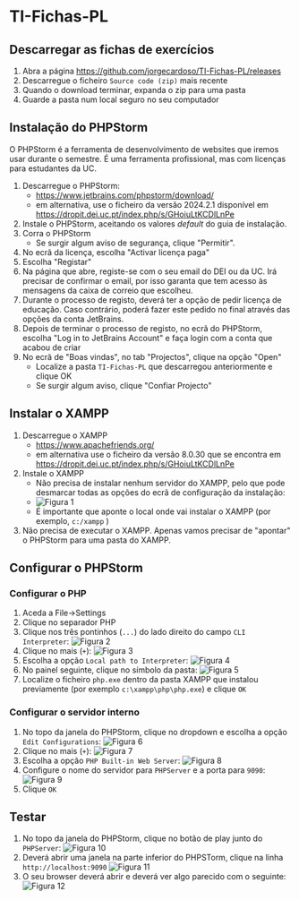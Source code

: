 # TI-Fichas-PL

## Descarregar as fichas de exercícios
1. Abra a página https://github.com/jorgecardoso/TI-Fichas-PL/releases
2. Descarregue o ficheiro `Source code (zip)` mais recente
3. Quando o download terminar, expanda o zip para uma pasta
4. Guarde a pasta num local seguro no seu computador

 
## Instalação do PHPStorm
O PHPStorm é a ferramenta de desenvolvimento de websites que iremos usar durante o semestre. É uma ferramenta profissional, mas com licenças para estudantes da UC.

1. Descarregue o PHPStorm:
    - https://www.jetbrains.com/phpstorm/download/
    - em alternativa, use o ficheiro da versão 2024.2.1 disponível em https://dropit.dei.uc.pt/index.php/s/GHoiuLtKCDlLnPe
2. Instale o PHPStorm, aceitando os valores _default_ do guia de instalação.
3. Corra o PHPStorm
   - Se surgir algum aviso de segurança, clique "Permitir".
4. No ecrã da licença, escolha "Activar licença paga"
5. Escolha "Registar"
6. Na página que abre, registe-se com o seu email do DEI ou da UC. Irá precisar de confirmar o email, por isso garanta que tem acesso às mensagens da caixa de correio que escolheu.
7. Durante o processo de registo, deverá ter a opção de pedir licença de educação. Caso contrário, poderá fazer este pedido no final através das opções da conta JetBrains.
7. Depois de terminar o processo de registo, no ecrã do PHPStorm, escolha "Log in to JetBrains Account" e faça login com a conta que acabou de criar
4. No ecrã de "Boas vindas", no tab "Projectos", clique na opção "Open"
   - Localize a pasta `TI-Fichas-PL` que descarregou anteriormente e clique OK
   - Se surgir algum aviso, clique "Confiar Projecto"


## Instalar o XAMPP

1. Descarregue o XAMPP
   - https://www.apachefriends.org/
   - em alternativa use o ficheiro da versão 8.0.30 que se encontra em https://dropit.dei.uc.pt/index.php/s/GHoiuLtKCDlLnPe
2. Instale o XAMPP 
   - Não precisa de instalar nenhum servidor do XAMPP, pelo que pode desmarcar todas as opções do ecrã de configuração da instalação:
   - ![Figura 1](.assets/Screenshot%202024-09-16%20101342.png)
   - É importante que aponte o local onde vai instalar o XAMPP (por exemplo, `c:/xampp` )
3. Não precisa de executar o XAMPP. Apenas vamos precisar de "apontar" o PHPStorm para uma pasta do XAMPP.


## Configurar o PHPStorm
### Configurar o PHP
1. Aceda a File->Settings
2. Clique no separador PHP
3. Clique nos três pontinhos (`...`) do lado direito do campo `CLI Interpreter`:
   ![Figura 2](.assets/Screenshot%202024-09-16%20101908.png)
4. Clique no mais (`+`):
   ![Figura 3](.assets/Screenshot%202024-09-16%20101955.png)
5. Escolha a opção `Local path to Interpreter`:
   ![Figura 4](.assets/Screenshot%202024-09-16%20102031.png)
6. No painel seguinte, clique no símbolo da pasta:
   ![Figura 5](.assets/Screenshot%202024-09-16%20102125.png)
7. Localize o ficheiro `php.exe` dentro da pasta XAMPP que instalou previamente (por exemplo `c:\xampp\php\php.exe`) e clique `OK`


### Configurar o servidor interno
1. No topo da janela do PHPStorm, clique no dropdown e escolha a opção `Edit Configurations`:
![Figura 6](.assets/Screenshot%202024-09-16%20103843.png)
2. Clique no mais (`+`):
![Figura 7](.assets/Screenshot%202024-09-16%20103917.png)
3. Escolha a opção `PHP Built-in Web Server`:
![Figura 8](.assets/Screenshot%202024-09-16%20103956.png)
4. Configure o nome do servidor para `PHPServer` e a porta para `9090`:
![Figura 9](.assets/Screenshot%202024-09-16%20104149.png)
5. Clique `OK`


## Testar 
1. No topo da janela do PHPStorm, clique no botão de play junto do `PHPServer`:
![Figura 10](.assets/Screenshot%202024-09-16%20104815.png)
2. Deverá abrir uma janela na parte inferior do PHPSTorm, clique na linha `http://localhost:9090`
![Figura 11](.assets/Screenshot%202024-09-16%20104921.png)
3. O seu browser deverá abrir e deverá ver algo parecido com o seguinte:
![Figura 12](.assets/Screenshot%202024-09-16%20105149.png)